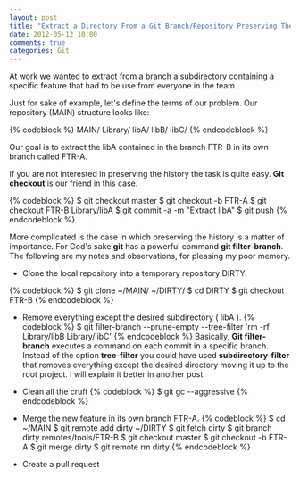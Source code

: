 ```yaml
---
layout: post
title: "Extract a Directory From a Git Branch/Repository Preserving The History"
date: 2012-05-12 10:00
comments: true
categories: Git
---
```

At work we wanted to extract from a branch a subdirectory containing a specific feature that had to be use from everyone in the team.

Just for sake of example, let's define the terms of our problem.
Our repository (MAIN) structure looks like:

{% codeblock %}
MAIN/
        Library/
            libA/
            libB/
            libC/
{% endcodeblock %}

Our goal is to extract the libA contained in the branch FTR-B in its own branch called FTR-A.

If you are not interested in preserving the history the task is quite easy. **Git checkout** is our friend in this case.

{% codeblock %}
$ git checkout master
$ git checkout -b FTR-A
$ git checkout FTR-B Library/libA
$ git commit -a -m "Extract libA"
$ git push
{% endcodeblock %}

 More complicated is the case in which preserving the history is a matter of importance.
 For God's sake **git** has a powerful command **git filter-branch**.
 The following are my notes and observations, for pleasing my poor memory.

+ Clone the local repository into a temporary repository DIRTY.

{% codeblock %}
$ git clone ~/MAIN/ ~/DIRTY/
$ cd DIRTY
$ git checkout FTR-B
{% endcodeblock %}

+ Remove everything except the desired subdirectory ( libA ).
{% codeblock %}
$ git filter-branch --prune-empty --tree-filter 'rm -rf Library/libB Library/libC'
{% endcodeblock %}
Basically, **Git filter-branch** executes a command on each commit in a specific branch. Instead of the option **tree-filter** you could have used **subdirectory-filter** that removes everything except the desired directory moving it up to the root project. I will explain it better in another post.

+ Clean all the cruft
{% codeblock %}
$ git gc --aggressive
{% endcodeblock %}

+ Merge the new feature in its own branch FTR-A.
{% codeblock %}
$ cd ~/MAIN
$ git remote add dirty ~/DIRTY
$ git fetch dirty
$ git branch dirty remotes/tools/FTR-B
$ git checkout master
$ git checkout -b FTR-A
$ git merge dirty
$ git remote rm dirty
{% endcodeblock %}

+ Create a pull request